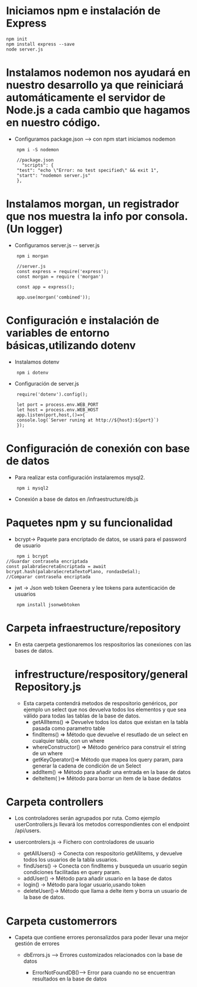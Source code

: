 # Iniciamos npm e instalación de Express

```
npm init
npm install express --save
node server.js
```

# Instalamos nodemon nos ayudará en nuestro desarrollo ya que reiniciará automáticamente el servidor de Node.js a cada cambio que hagamos en nuestro código.
* Configuramos package.json -->  con npm start iniciamos nodemon
```
    npm i -S nodemon
```

    
```
    //package.json
      "scripts": {
    "test": "echo \"Error: no test specified\" && exit 1",
    "start": "nodemon server.js"
    },
```

# Instalamos morgan, un registrador que nos muestra la info por consola. (Un logger)
* Configuramos server.js  -- server.js 
```
    npm i morgan
```
 

```
    //server.js
    const express = require('express');
    const morgan = require ('morgan')

    const app = express();

    app.use(morgan('combined'));
```
# Configuración e instalación de variables de entorno básicas,utilizando dotenv
* Instalamos dotenv
```
    npm i dotenv 
```
* Configuración de server.js
```
    require('dotenv').config();
```
```
    let port = process.env.WEB_PORT
    let host = process.env.WEB_HOST
    app.listen(port,host,()=>{
    console.log(`Server runing at http://${host}:${port}`)
    }); 
```

# Configuración de conexión con base de datos
*  Para realizar esta configuración instalaremos mysql2.
```
    npm i mysql2
```
* Conexión a base de datos en /infraestructure/db.js

# Paquetes npm y su funcionalidad
* bcrypt-> Paquete para encriptado de datos, se usará para el password de usuario
```
    npm i bcrypt
//Guardar contraseña encriptada
const palabraSecretaEncriptada = await bcrypt.hash(palabraSecretaTextoPlano, rondasDeSal);
//Comparar contraseña encriptada
```
* jwt -> Json web token Geenera y lee tokens para autenticación de usuarios
```
    npm install jsonwebtoken
```

# Carpeta infraestructure/repository
* En esta caerpeta gestionaremos los respositorios las conexiones con las bases de datos.

    # infrestructure/respository/generalRepository.js
    * Esta carpeta contendrá metodos de respositorio genéricos, por ejemplo un select que nos devuelva todos los elementos y que sea válido para todas las tablas de la base de datos.
        * getAllItems() => Devuelve todos los datos que existan en la tabla pasada como parametro table
        * findItems() => Método que devuelve el resutlado de un select en cualquier tabla, con un where
        * whereConstructor() => Método genérico para construir el string de un where
        * getKeyOperator()=> Método que mapea los query param, para generar la cadena de condición de un Select
        * addItem() => Método para añadir una entrada en la base de datos
        * delteItem( )=> Método para borrar un item de la base dedatos


# Carpeta controllers
* Los controladores serán agrupados por ruta. Como ejemplo userControllers.js llevará los metodos correspondientes con el endpoint /api/users.

* usercontrolers.js -> Fichero con controladores de usuario
    * getAllUsers() -> Conecta con respositorio getAllitems, y devuelve todos los usuarios de la tabla usuarios.
    * findUsers() ->  Conecta con findItems y busqueda un usuario según condiciones facilitadas en query param.
    * addUser() -> Método para añadir usuario en la base de datos
    * login() -> Método para logar usuario,usando token
    * deleteUser()-> Método que llama a delte item y borra un usuario de la base de datos.

# Carpeta customerrors
* Capeta que contiene errores peronsalizdos para poder llevar una mejor gestión de errores 

    * dbErrors.js --> Errores customizados relacionados con la base de datos

        * ErrorNotFoundDB()--> Error para cuando no se encuentran resultados en la base de datos



